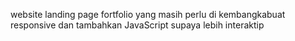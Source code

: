 website landing page fortfolio yang masih perlu di kembangkabuat responsive dan tambahkan
JavaScript supaya lebih interaktip
